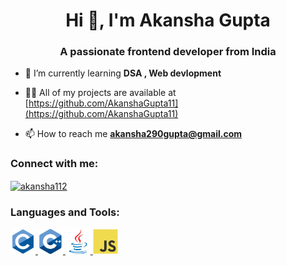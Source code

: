 <h1 align="center">Hi 👋, I'm Akansha Gupta</h1>
<h3 align="center">A passionate frontend developer from India</h3>

- 🌱 I’m currently learning **DSA , Web devlopment**

- 👨‍💻 All of my projects are available at [https://github.com/AkanshaGupta11](https://github.com/AkanshaGupta11)

- 📫 How to reach me **akansha290gupta@gmail.com**

<h3 align="left">Connect with me:</h3>
<p align="left">
<a href="https://www.leetcode.com/akansha112" target="blank"><img align="center" src="https://raw.githubusercontent.com/rahuldkjain/github-profile-readme-generator/master/src/images/icons/Social/leet-code.svg" alt="akansha112" height="30" width="40" /></a>
</p>

<h3 align="left">Languages and Tools:</h3>
<p align="left"> <a href="https://www.cprogramming.com/" target="_blank" rel="noreferrer"> <img src="https://raw.githubusercontent.com/devicons/devicon/master/icons/c/c-original.svg" alt="c" width="40" height="40"/> </a> <a href="https://www.w3schools.com/cpp/" target="_blank" rel="noreferrer"> <img src="https://raw.githubusercontent.com/devicons/devicon/master/icons/cplusplus/cplusplus-original.svg" alt="cplusplus" width="40" height="40"/> </a> <a href="https://www.java.com" target="_blank" rel="noreferrer"> <img src="https://raw.githubusercontent.com/devicons/devicon/master/icons/java/java-original.svg" alt="java" width="40" height="40"/> </a> <a href="https://developer.mozilla.org/en-US/docs/Web/JavaScript" target="_blank" rel="noreferrer"> <img src="https://raw.githubusercontent.com/devicons/devicon/master/icons/javascript/javascript-original.svg" alt="javascript" width="40" height="40"/> </a> </p>
